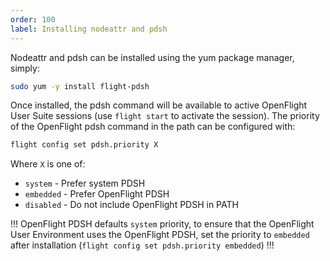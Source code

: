```yaml
---
order: 100
label: Installing nodeattr and pdsh
---
```


Nodeattr and pdsh can be installed using the yum package manager, simply:

```bash
sudo yum -y install flight-pdsh
```

Once installed, the pdsh command will be available to active OpenFlight User Suite sessions (use `flight start` to activate the session). The priority of the OpenFlight pdsh command in the path can be configured with:

```bash
flight config set pdsh.priority X
```

Where `X` is one of:

- `system` - Prefer system PDSH
- `embedded` - Prefer OpenFlight PDSH
- `disabled` - Do not include OpenFlight PDSH in PATH

!!!
OpenFlight PDSH defaults `system` priority, to ensure that the OpenFlight User Environment uses the OpenFlight PDSH, set the priority to `embedded` after installation (`flight config set pdsh.priority embedded`)
!!!
